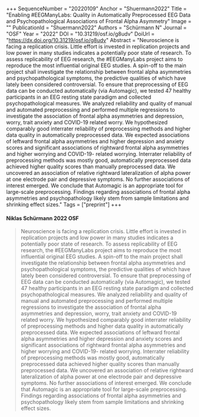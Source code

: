 +++
SequenceNumber = "20220109"
Anchor = "Shuermann2022"
Title = "Enabling #EEGManyLabs: Quality in Automatically Preprocessed EEG Data and Psychopathological Associations of Frontal Alpha Asymmetry"
Image = ""
PublicationId = "Shuermann2022"
Authors = "Schürmann N"
Journal = "OSF"
Year = "2022"
DOI = "10.31219/osf.io/g8udv"
DoiUrl = "https://dx.doi.org/10.31219/osf.io/g8udv"
Abstract = "Neuroscience is facing a replication crisis. Little effort is invested in replication projects and low power in many studies indicates a potentially poor state of research. To assess replicability of EEG research, the #EEGManyLabs project aims to reproduce the most influential original EEG studies. A spin-off to the main project shall investigate the relationship between frontal alpha asymmetries and psychopathological symptoms, the predictive qualities of which have lately been considered controversial. To ensure that preprocessing of EEG data can be conducted automatically (via Automagic), we tested 47 healthy participants in an EEG resting state paradigm and collected psychopathological measures. We analyzed reliability and quality of manual and automated preprocessing and performed multiple regressions to investigate the association of frontal alpha asymmetries and depression, worry, trait anxiety and COVID-19 related worry. We hypothesized comparably good interrater reliability of preprocessing methods and higher data quality in automatically preprocessed data. We expected associations of leftward frontal alpha asymmetries and higher depression and anxiety scores and significant associations of rightward frontal alpha asymmetries and higher worrying and COVID-19- related worrying. Interrater reliability of preprocessing methods was mostly good, automatically preprocessed data achieved higher quality scores than manually preprocessed data. We uncovered an association of relative rightward lateralization of alpha power at one electrode pair and depressive symptoms. No further associations of interest emerged. We conclude that Automagic is an appropriate tool for large-scale preprocessing. Findings regarding associations of frontal alpha asymmetries and psychopathology likely stem from sample limitations and shrinking effect sizes."
Tags = ["preprint"]
+++
#### Niklas Schürmann 2022 OSF

> Neuroscience is facing a replication crisis. Little effort is invested in replication projects and low power in many studies indicates a potentially poor state of research. To assess replicability of EEG research, the #EEGManyLabs project aims to reproduce the most influential original EEG studies. A spin-off to the main project shall investigate the relationship between frontal alpha asymmetries and psychopathological symptoms, the predictive qualities of which have lately been considered controversial. To ensure that preprocessing of EEG data can be conducted automatically (via Automagic), we tested 47 healthy participants in an EEG resting state paradigm and collected psychopathological measures. We analyzed reliability and quality of manual and automated preprocessing and performed multiple regressions to investigate the association of frontal alpha asymmetries and depression, worry, trait anxiety and COVID-19 related worry. We hypothesized comparably good interrater reliability of preprocessing methods and higher data quality in automatically preprocessed data. We expected associations of leftward frontal alpha asymmetries and higher depression and anxiety scores and significant associations of rightward frontal alpha asymmetries and higher worrying and COVID-19- related worrying. Interrater reliability of preprocessing methods was mostly good, automatically preprocessed data achieved higher quality scores than manually preprocessed data. We uncovered an association of relative rightward lateralization of alpha power at one electrode pair and depressive symptoms. No further associations of interest emerged. We conclude that Automagic is an appropriate tool for large-scale preprocessing. Findings regarding associations of frontal alpha asymmetries and psychopathology likely stem from sample limitations and shrinking effect sizes.